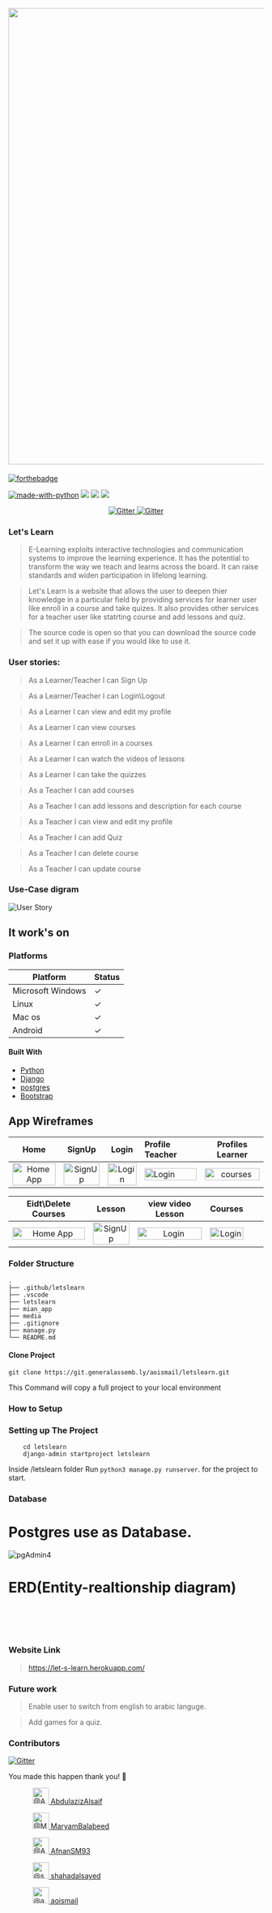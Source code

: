 <h1 align="center">
  <br>
  <a href="https://imgur.com/YF5gfE4.png"><img src="https://imgur.com/YF5gfE4.png" alt="" width="900"></a>

</h1> 



[![forthebadge](https://forthebadge.com/images/badges/built-with-love.svg)](https://forthebadge.com)

<p align="center">

[![made-with-python](https://img.shields.io/badge/Made%20with-Python-1f425f.svg)](https://www.python.org/) 
<img src="https://img.shields.io/badge/-HTML-orange">
<img src="https://img.shields.io/badge/-CSS-blue">
<img src="https://img.shields.io/badge/-Django-green">

</p>
<p align="center">
   <a href="https://badge.fury.io/js/electron-markdownify">
    <img src="https://img.shields.io/badge/Enjoy-^.^-blue.svg?style=flat-square"
         alt="Gitter">
         <a href="https://badge.fury.io/js/electron-markdownify">
    <img src="https://img.shields.io/badge/all_contributors-5-orange.svg?style=flat-square"
         alt="Gitter"> 
  </a>
</p>
  
  ### Let's Learn
  
> E-Learning exploits interactive technologies and communication systems to improve the learning experience. It has the potential to transform the way we teach and learns across the board. It can raise standards and widen participation in lifelong learning.  

> Let's Learn is a website that allows the user to deepen thier knowledge in a particular field by providing services for learner user like enroll in a course and take quizes. It also provides other services for a teacher user like statrting course and add lessons and quiz. 

> The source code is open so that you can download the source code and set it up with ease if you would like to use it.

### User stories:

> As a Learner/Teacher I can Sign Up

> As a Learner/Teacher I can Login\Logout

> As a Learner I can view and edit my profile

> As a Learner I can view courses

> As a Learner I can enroll in a courses

> As a Learner I can watch the videos of lessons

> As a Learner I can take the quizzes

> As a Teacher I can add courses

> As a Teacher I can add lessons and description for each course

> As a Teacher I can view and edit my profile

> As a Teacher I can add Quiz

> As a Teacher I can delete course

> As a Teacher I can update course

### Use-Case digram
![User Story](https://imgur.com/3ux1DNs.png)

## It work's on
### Platforms
Platform| Status
------------ | -------------
Microsoft Windows | ✓
Linux  | ✓
Mac os | ✓
Android  | ✓
#### Built With
- [Python](https://www.python.org/)
- [Django](https://www.djangoproject.com/)
- [postgres](https://www.postgresql.org/)
- [Bootstrap](https://getbootstrap.com/)
## App Wireframes
Home         |  SignUp | Login  |  Profile Teacher      |  Profiles Learner     |   
:-------------------------:|:-------------------------:|:-------------------------:|:-------------------------|:-------------------------:|
<img src="https://imgur.com/J0QUqhS.png" title="Home App   " width="100%"> |<img src="https://imgur.com/RXO2IQf.png" title="SignUp" width="100%">|<img src="https://imgur.com/jZIsbRn.png" title="Login" width="100%"> |<img src="https://imgur.com/JDfi9Zg.png" title="Login" width="100%"> |<img src="https://imgur.com/Ds5DWB7.png" title="courses" width="100%">|<img src="https://imgur.com/lVAhspK.png" title="Clinics" width="100%">

Eidt\Delete Courses| Lesson | view video Lesson | Courses|||
:-------------------------:|:-------------------------:|:-------------------------:|:-------------------------:|:-------------------------:|:-------------------------:|
<img src="https://imgur.com/hMK0DrW.png" title="Home App   " width="100%"> |<img src="https://imgur.com/z1rucE2.png" title="SignUp" width="100%">|<img src="https://imgur.com/b5LdsRr.png" title="Login" width="100%">|<img src="https://imgur.com/lVAhspK.png" title="Login" width="100%"> 
 

### Folder Structure
    .
    ├── .github/letslearn
    ├── .vscode                          
    ├── letslearn                            
    ├── mian_app                           
    ├── media
    ├── .gitignore
    ├── manage.py
    └── README.md
#### Clone Project
```shell
git clone https://git.generalassemb.ly/aoismail/letslearn.git
```

This Command  will copy a full  project  to your local  environment

### How to Setup
### Setting up The Project
```shell
    cd letslearn
    django-admin startproject letslearn
```
Inside /letslearn folder Run `python3 manage.py runserver`. for the project to start.

### Database
# Postgres use as Database.
![pgAdmin4](https://imgur.com/tiREUFK.png)

# ERD(Entity-realtionship diagram)
<h1 align="center">
  <br>
  <a href=""><img src="https://imgur.com/fGuCHRF.png" alt=""></a>
</h1>

### Website Link 
> https://let-s-learn.herokuapp.com/

### Future work

> Enable user to switch from english to arabic languge.

> Add games for a quiz.

### Contributors <p align="center">  
   <a href="https://badge.fury.io/js/electron-markdownify">
    <img src="https://img.shields.io/badge/Contributors-5-blue.svg?style=flat-square"
         alt="Gitter">
  </a>
</p>
You made this happen thank you! 🙏
<ul class="list-style-none ">
      <ul style="list-style: none;">
        <a class="mr-2" data-hovercard-type="user" data-hovercard-url="/users/AbdulazizAlsaif/hovercard" data-octo-click="hovercard-link-click" data-octo-dimensions="link_type:self" href="https://git.generalassemb.ly/AbdulazizAlsaif">
          <img class="d-block avatar-user" src="https://avatars.git.generalassemb.ly/u/33019?s=64" width="32" height="32" alt="@AbdulazizAlsaif" />
</a>          <span class="flex-self-center flex-auto min-width-0 css-truncate css-truncate-target width-fit">
            <a class="link-gray-dark no-underline flex-self-center" href="https://git.generalassemb.ly/AbdulazizAlsaif">
              <span class="text-gray">AbdulazizAlsaif</span>
</a>          </span>
      </ul>
      <ul style="list-style: none;">
        <a class="mr-2" data-hovercard-type="user" data-hovercard-url="/users/MaryamBalabeed/hovercard" data-octo-click="hovercard-link-click" data-octo-dimensions="link_type:self" href="https://git.generalassemb.ly/MaryamBalabeed">
          <img class="d-block avatar-user" src="https://avatars.git.generalassemb.ly/u/33093?s=64" width="32" height="32" alt="@MaryamBalabeed" />
</a>          <span class="flex-self-center flex-auto min-width-0 css-truncate css-truncate-target width-fit">
            <a class="link-gray-dark no-underline flex-self-center" href="https://git.generalassemb.ly/MaryamBalabeed">
              <span class="text-gray">MaryamBalabeed</span>
</a>          </span>
      </ul>
      <ul style="list-style: none;">
        <a class="mr-2" data-hovercard-type="user" data-hovercard-url="/users/AfnanSM93/hovercard" data-octo-click="hovercard-link-click" data-octo-dimensions="link_type:self" href="https://git.generalassemb.ly/AfnanSM93">
          <img class="d-block avatar-user" src="https://avatars.git.generalassemb.ly/u/32842?s=64" width="32" height="32" alt="@AfnanSM93" />
</a>          <span class="flex-self-center flex-auto min-width-0 css-truncate css-truncate-target width-fit">
            <a class="link-gray-dark no-underline flex-self-center" href="https://git.generalassemb.ly/AfnanSM93">
              <span class="text-gray">AfnanSM93</span>
</a>          </span>
      </ul>
  <ul style="list-style: none;">
        <a class="mr-2" data-hovercard-type="user" data-hovercard-url="/users/shahadalsayed/hovercard" data-octo-click="hovercard-link-click" data-octo-dimensions="link_type:self" href="https://git.generalassemb.ly/shahadalsayed">
          <img class="d-block avatar-user" src="https://avatars.git.generalassemb.ly/u/33224?s=460&u=7381ecc680a5e82f208c423f3225cc4a2e075607" width="32" height="32" alt="@shahadalsayed" />
</a>          <span class="flex-self-center flex-auto min-width-0 css-truncate css-truncate-target width-fit">
            <a class="link-gray-dark no-underline flex-self-center" href="https://git.generalassemb.ly/shahadalsayed">
              <span class="text-gray">shahadalsayed</span>
</a>          </span>
      </ul>
  <ul style="list-style: none;">
        <a class="mr-2" data-hovercard-type="user" data-hovercard-url="/users/aoismail/hovercard" data-octo-click="hovercard-link-click" data-octo-dimensions="link_type:self" href="https://git.generalassemb.ly/aoismail">
          <img class="d-block avatar-user" src="https://avatars.git.generalassemb.ly/u/32581?s=64" width="32" height="32" alt="@aoismail" />
</a>          <span class="flex-self-center flex-auto min-width-0 css-truncate css-truncate-target width-fit">
            <a class="link-gray-dark no-underline flex-self-center" href="https://git.generalassemb.ly/aoismail">
              <span class="text-gray">aoismail</span>
</a>          </span>
      </ul>
  </ul>
